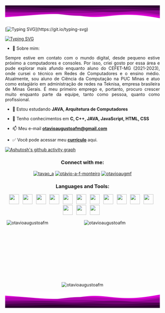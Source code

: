 ![Layered Waves](/Images/layered-waves-haikei.svg)

[![Typing SVG](https://readme-typing-svg.herokuapp.com/?font=Fira+Code&duration=3000&pause=2250&color=dd00d6&size=35&center=true&vCenter=true&width=1000&lines=Ol%C3%A1!+Meu+nome+%C3%A9+Ot%C3%A1vio+Monteiro;Seja+bem+vindo+ao+meu+perfil!)](https://git.io/typing-svg)

[![Typing SVG](https://readme-typing-svg.herokuapp.com/?font=Fira+Code&duration=1&pause=100000000&color=dd00d6&size=20&center=true&vCenter=true&width=1000&lines=Aluno+de+Ci%C3%AAncia+da+Computa%C3%A7%C3%A3o+pela+PUC+Minas)](https://git.io/typing-svg)

- 👨 Sobre mim:

<p align="justify">Sempre estive em contato com o mundo digital, desde pequeno estive próximo a computadores e consoles. Por isso, criei gosto por essa área e pude explorar mais afundo enquanto aluno do CEFET-MG (2021-2023), onde cursei o técnico em Redes de Computadores e o ensino médio.
Atualmente, sou aluno de Ciência da Computação na PUC Minas e atuo como estagiário em administração de redes na Teknisa, empresa brasileira de Minas Gerais. É meu primeiro emprego e, portanto, procuro crescer muito enquanto parte da equipe, tanto como pessoa, quanto como profissional. </p>

- 🌱 Estou estudando **JAVA, Arquitetura de Computadores**

- 💬 Tenho conhecimentos em **C, C++, JAVA, JavaScript, HTML, CSS**

- 📫 Meu e-mail **otavioaugustoafm@gmail.com**

- ✅ Você pode acessar meu **[currículo](Currículo-OtávioAugusto-.md)** aqui. 

 [![Ashutosh's github activity graph](https://github-readme-activity-graph.vercel.app/graph?username=otavioaugustoafm&bg_color=2c002f&color=dd00d6&line=dd00d6&point=dd00d6&area=true&hide_border=true)](https://github.com/ashutosh00710/github-readme-activity-graph)

<h3 align="center">Connect with me:</h3>
<p align="center">
<a href="https://twitter.com/tavao_a" target="blank"><img align="center" src="https://raw.githubusercontent.com/rahuldkjain/github-profile-readme-generator/master/src/images/icons/Social/twitter.svg" alt="tavao_a" height="30" width="40" /></a>
<a href="https://linkedin.com/in/otávio-a-f-monteiro" target="blank"><img align="center" src="https://raw.githubusercontent.com/rahuldkjain/github-profile-readme-generator/master/src/images/icons/Social/linked-in-alt.svg" alt="otávio-a-f-monteiro" height="30" width="40" /></a>
<a href="https://instagram.com/otavioaugmf" target="blank"><img align="center" src="https://raw.githubusercontent.com/rahuldkjain/github-profile-readme-generator/master/src/images/icons/Social/instagram.svg" alt="otavioaugmf" height="30" width="40" /></a>
</p>

<h3 align="center">Languages and Tools:</h3>
<p align="center"> 
<code><a href="https://www.python.org/" target="_blank"><img width="32" height="32" src="https://github.com/joaopauloaramuni/joaopauloaramuni/blob/main/img/python.png?raw=true"/></a></code>
&nbsp; 
<code><a href="https://www.open-std.org/jtc1/sc22/wg14/" target="_blank"><img width="32" height="32" src="https://github.com/joaopauloaramuni/joaopauloaramuni/blob/main/img/c.png?raw=true"/></a></code>
&nbsp; 
<code><a href="https://isocpp.org/" target="_blank"><img width="32" height="32" src="https://github.com/joaopauloaramuni/joaopauloaramuni/blob/main/img/cpp.svg?raw=true"/></a></code>
&nbsp; 
<code><a href="https://www.java.com/pt-BR/" target="_blank"><img width="32" height="32" src="https://github.com/joaopauloaramuni/joaopauloaramuni/blob/main/img/java.png?raw=true"/></a></code>
&nbsp; 
<code><a href="https://www.w3schools.com/html/" target="_blank"><img width="32" height="32" src="https://github.com/joaopauloaramuni/joaopauloaramuni/blob/main/img/html.svg?raw=true"/></a></code>
&nbsp; 
<code><a href="https://www.w3schools.com/css/" target="_blank"><img width="32" height="32" src="https://github.com/joaopauloaramuni/joaopauloaramuni/blob/main/img/css.svg?raw=true"/></a></code>
&nbsp; 
<code><a href="https://www.w3schools.com/js/" target="_blank"><img width="32" height="32" src="https://github.com/joaopauloaramuni/joaopauloaramuni/blob/main/img/js.png?raw=true"/></a></code>
&nbsp; 
<code><a href="https://www.mysql.com/" target="_blank"><img width="32" height="32" src="https://github.com/joaopauloaramuni/joaopauloaramuni/blob/main/img/mysql.png?raw=true"/></a></code>
&nbsp; 
<code><a href="https://www.postgresql.org/" target="_blank"><img width="32" height="32" src="https://github.com/joaopauloaramuni/joaopauloaramuni/blob/main/img/postgresql.png?raw=true"/></a></code>
&nbsp; 
<code><a href="https://git-scm.com/" target="_blank"><img width="32" height="32" src="https://github.com/joaopauloaramuni/joaopauloaramuni/blob/main/img/git.png?raw=true"/></a></code>
&nbsp; 
<code><a href="https://about.gitlab.com/" target="_blank"><img width="32" height="32" src="https://github.com/joaopauloaramuni/joaopauloaramuni/blob/main/img/gitlab.png?raw=true"/></a></code>
&nbsp; 
<code><a href="https://www.jetbrains.com/pt-br/pycharm/download/" target="_blank"><img width="32" height="32" src="https://github.com/joaopauloaramuni/joaopauloaramuni/blob/main/img/pc.png?raw=true"/></a></code>
&nbsp; 
 <code><a href="https://www.eclipse.org/downloads/" target="_blank"><img width="32" height="32" src="https://github.com/joaopauloaramuni/joaopauloaramuni/blob/main/img/eclipse.png?raw=true"/></a></code>
&nbsp; 
<code><a href="https://code.visualstudio.com/" target="_blank"><img width="32" height="32" src="https://github.com/joaopauloaramuni/joaopauloaramuni/blob/main/img/vs.png?raw=true"/></a></code>
&nbsp;
</p>

<div style="display: flex; justify-content: space-around;">
  <img src="https://github-readme-stats.vercel.app/api?username=otavioaugustoafm&show_icons=true&locale=en&theme=radical" alt="otavioaugustoafm" style="height: 183px; width: 48%; object-fit: cover;">
  
  <img src="https://github-readme-streak-stats.herokuapp.com/?user=otavioaugustoafm&theme=radical" alt="otavioaugustoafm" align="right" style="height: 185px; width: 48%; object-fit: cover;">
</div>

<br> 

<div align="center">
  <img src="https://github-readme-stats.vercel.app/api/top-langs?username=otavioaugustoafm&show_icons=true&locale=en&layout=compact&theme=radical&card_width=400&card_height=185" alt="otavioaugustoafm">
</div>

![Layered Waves](/Images/layered-waves-haikei2.svg)

